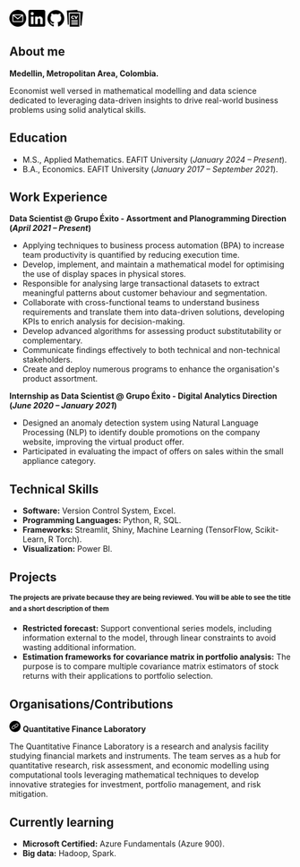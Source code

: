 [<img title="Mail" alt="mail" src="/assets/images/email.png" style="width:30px;height:30px;">](mailto:juancamiloolaya83@gmail.com?subject=Test)
[<img title="LinkedIn" alt="linkedin" src="/assets/images/linkedin_black.png" style="width:30px;height:30px;">](https://www.linkedin.com/in/juan-camilo-olaya-monsalve-004771242/)
[<img title="GitHub" alt="github" src="/assets/images/github.png" style="width:30px;height:30px;">](https://github.com/JuanCamiloOlaya)
[<img title="CV" alt="cv" src="/assets/images/cv_logo.png" style="width:30px;height:30px;">](/assets/docs/cv_jcom.pdf)

## About me
**Medellin, Metropolitan Area, Colombia.**

Economist well versed in mathematical modelling and data science dedicated to leveraging data-driven insights to drive real-world business problems using solid analytical skills.

## Education
- M.S., Applied Mathematics. EAFIT University (*January 2024 – Present*).
- B.A., Economics. EAFIT University (*January 2017 – September 2021*).

## Work Experience
**Data Scientist @ Grupo Éxito - Assortment and Planogramming Direction (_April 2021 – Present_)**
- Applying techniques to business process automation (BPA) to increase team productivity is quantified by reducing execution time.
- Develop, implement, and maintain a mathematical model for optimising the use of display spaces in physical stores.
- Responsible for analysing large transactional datasets to extract meaningful patterns about customer behaviour and segmentation.
- Collaborate with cross-functional teams to understand business requirements and translate them into data-driven solutions, developing KPIs to enrich analysis for decision-making.
- Develop advanced algorithms for assessing product substitutability or complementary.
- Communicate findings effectively to both technical and non-technical stakeholders.
- Create and deploy numerous programs to enhance the organisation's product assortment.

**Internship as Data Scientist @ Grupo Éxito - Digital Analytics Direction (_June 2020 – January 2021_)**
- Designed an anomaly detection system using Natural Language Processing (NLP) to identify double promotions on the company website, improving the virtual product offer.
- Participated in evaluating the impact of offers on sales within the small appliance category.

## Technical Skills
- **Software:** Version Control System, Excel.
- **Programming Languages:** Python, R, SQL.
- **Frameworks:** Streamlit, Shiny, Machine Learning (TensorFlow, Scikit-Learn, R Torch).
- **Visualization:** Power BI.

## Projects
<sup>**The projects are private because they are being reviewed. You will be able to see the title and a short description of them**

- **Restricted forecast:** Support conventional series models, including information external to the model, through linear constraints to avoid wasting additional information.
- **Estimation frameworks for covariance matrix in portfolio analysis:** The purpose is to compare multiple covariance matrix estimators of stock returns with their applications to portfolio selection.

## Organisations/Contributions
[<img title="Link" alt="enlace" src="/assets/images/link_logo.png" style="width:20px;height:20px;">](https://github.com/QuantitativeFinanceLab) **Quantitative Finance Laboratory**

The Quantitative Finance Laboratory is a research and analysis facility studying financial markets and instruments. The team serves as a hub for quantitative research, risk assessment, and economic modelling using computational tools leveraging mathematical techniques to develop innovative strategies for investment, portfolio management, and risk mitigation.

## Currently learning
- **Microsoft Certified:** Azure Fundamentals (Azure 900).
- **Big data:** Hadoop, Spark.

